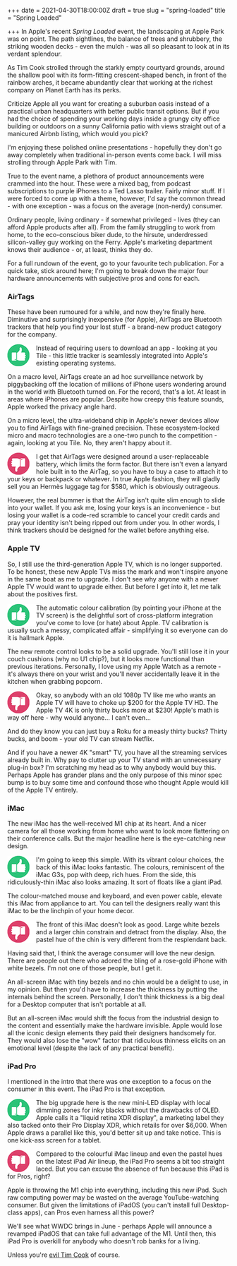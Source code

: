 +++
date = 2021-04-30T18:00:00Z
draft = true
slug = "spring-loaded"
title = "Spring Loaded"

+++
In Apple's recent _Spring Loaded_ event, the landscaping at Apple Park was on point. The path sightlines, the balance of trees and shrubbery, the striking wooden decks - even the mulch - was all so pleasant to look at in its verdant splendour.

As Tim Cook strolled through the starkly empty courtyard grounds, around the shallow pool with its form-fitting crescent-shaped bench, in front of the rainbow arches, it became abundantly clear that working at the richest company on Planet Earth has its perks.

Criticize Apple all you want for creating a suburban oasis instead of a practical urban headquarters with better public transit options. But if you had the choice of spending your working days inside a grungy city office building or outdoors on a sunny California patio with views straight out of a manicured Airbnb listing, which would you pick?

I'm enjoying these polished online presentations - hopefully they don't go away completely when traditional in-person events come back. I will miss strolling through Apple Park with Tim.

True to the event name, a plethora of product announcements were crammed into the hour. These were a mixed bag, from podcast subscriptions to purple iPhones to a Ted Lasso trailer. Fairly minor stuff. If I were forced to come up with a theme, however, I'd say the common thread - with one exception - was a focus on the average (non-nerdy) consumer.

<!--more-->

Ordinary people, living ordinary - if somewhat privileged - lives (they can afford Apple products after all).  From the family struggling to work from home, to the eco-conscious biker dude, to the hirsute, underdressed silicon-valley guy working on the Ferry. Apple's marketing department knows their audience - or, at least, thinks they do.

For a full rundown of the event, go to your favourite tech publication. For a quick take, stick around here; I'm going to break down the major four hardware announcements with subjective pros and cons for each.

### AirTags

These have been rumoured for a while, and now they're finally here. Diminutive and surprisingly inexpensive (for Apple), AirTags are Bluetooth trackers that help you find your lost stuff - a brand-new product category for the company.

<img src="/images/thumbs_up.png" align="left"> Instead of requiring users to download an app - looking at you Tile - this little tracker is seamlessly integrated into Apple's existing operating systems.

On a macro level, AirTags create an ad hoc surveillance network by piggybacking off the location of millions of iPhone users wondering around in the world with Bluetooth turned on. For the record, that's a lot. At least in areas where iPhones are popular. Despite how creepy this feature sounds, Apple worked the privacy angle hard.

On a micro level, the ultra-wideband chip in Apple's newer devices allow you to find AirTags with fine-grained precision. These ecosystem-locked micro and macro technologies are a one-two punch to the competition - again, looking at you Tile. No, they aren't happy about it.

<img src="/images/thumbs_down.png" align="left"> I get that AirTags were designed around a user-replaceable battery, which limits the form factor. But there isn't even a lanyard hole built in to the AirTag, so you have to buy a case to attach it to your keys or backpack or whatever. In true Apple fashion, they will gladly sell you an Hermès luggage tag for $580, which is obviously outrageous.

However, the real bummer is that the AirTag isn't quite slim enough to slide into your wallet. If you ask me, losing your keys is an inconvenience - but losing your wallet is a code-red scramble to cancel your credit cards and pray your identity isn't being ripped out from under you. In other words, I think trackers should be designed for the wallet before anything else.

### Apple TV

So, I still use the third-generation Apple TV, which is no longer supported. To be honest, these new Apple TVs miss the mark and won't inspire anyone in the same boat as me to upgrade. I don't see why anyone with a newer Apple TV would want to upgrade either. But before I get into it, let me talk about the positives first.

<img src="/images/thumbs_up.png" align="left"> The automatic colour calibration (by pointing your iPhone at the TV screen) is the delightful sort of cross-platform integration you've come to love (or hate) about Apple. TV calibration is usually such a messy, complicated affair - simplifying it so everyone can do it is hallmark Apple.

The new remote control looks to be a solid upgrade. You'll still lose it in your couch cushions (why no U1 chip?), but it looks more functional than previous iterations. Personally, I love using my Apple Watch as a remote - it's always there on your wrist and you'll never accidentally leave it in the kitchen when grabbing popcorn.

<img src="/images/thumbs_down.png" align="left"> Okay, so anybody with an old 1080p TV like me who wants an Apple TV will have to choke up $200 for the Apple TV HD. The Apple TV 4K is only thirty bucks more at $230! Apple's math is way off here - why would anyone... I can't even...

And do they know you can just buy a Roku for a measly thirty bucks? Thirty bucks, and boom - your old TV can stream Netflix.

And if you have a newer 4K "smart" TV, you have all the streaming services already built in. Why pay to clutter up your TV stand with an unnecessary plug-in box? I'm scratching my head as to why anybody would buy this. Perhaps Apple has grander plans and the only purpose of this minor spec bump is to buy some time and confound those who thought Apple would kill of the Apple TV entirely.

### iMac

The new iMac has the well-received M1 chip at its heart. And a nicer camera for all those working from home who want to look more flattering on their conference calls. But the major headline here is the eye-catching new design.

<img src="/images/thumbs_up.png" align="left"> I'm going to keep this simple. With its vibrant colour choices, the back of this iMac looks fantastic. The colours, reminiscent of the iMac G3s, pop with deep, rich hues. From the side, this ridiculously-thin iMac also looks amazing. It sort of floats like a giant iPad.

The colour-matched mouse and keyboard, and even power cable, elevate this iMac from appliance to art. You can tell the designers really want this iMac to be the linchpin of your home decor.

<img src="/images/thumbs_down.png" align="left"> The front of this iMac doesn't look as good. Large white bezels and a larger chin constrain and detract from the display. Also, the pastel hue of the chin is very different from the resplendant back.

Having said that, I think the average consumer will love the new design. There are people out there who adored the bling of a rose-gold iPhone with white bezels. I'm not one of those people, but I get it.

An all-screen iMac with tiny bezels and no chin would be a delight to use, in my opinion. But then you'd have to increase the thickness by putting the internals behind the screen. Personally, I don't think thickness is a big deal for a Desktop computer that isn't portable at all.

But an all-screen iMac would shift the focus from the industrial design to the content and essentially make the hardware invisible. Apple would lose all the iconic design elements they paid their designers handsomely for. They would also lose the "wow" factor that ridiculous thinness elicits on an emotional level (despite the lack of any practical benefit).

### iPad Pro

I mentioned in the intro that there was one exception to a focus on the consumer in this event. The iPad Pro is that exception.

<img src="/images/thumbs_up.png" align="left"> The big upgrade here is the new mini-LED display with local dimming zones for inky blacks without the drawbacks of OLED. Apple calls it a "liquid retina XDR display", a marketing label they also tacked onto their Pro Display XDR, which retails for over $6,000. When Apple draws a parallel like this, you'd better sit up and take notice. This is one kick-ass screen for a tablet.

<img src="/images/thumbs_down.png" align="left"> Compared to the colourful iMac lineup and even the pastel hues on the latest iPad Air lineup, the iPad Pro seems a bit too straight laced. But you can excuse the absence of fun because this iPad is for Pros, right?

Apple is throwing the M1 chip into everything, including this new iPad. Such raw computing power may be wasted on the average YouTube-watching consumer. But given the limitations of iPadOS (you can't install full Desktop-class apps), can Pros even harness all this power?

We'll see what WWDC brings in June - perhaps Apple will announce a revamped iPadOS that can take full advantage of the M1. Until then, this iPad Pro is overkill for anybody who doesn't rob banks for a living.

Unless you're [evil Tim Cook](https://youtu.be/JdBYVNuky1M?t=2198) of course.